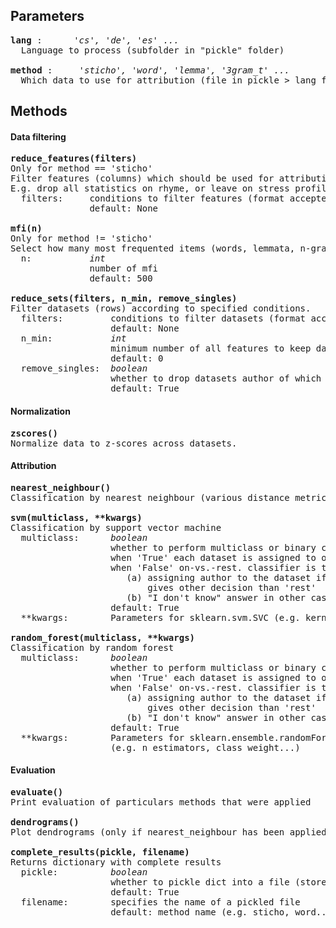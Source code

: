 

## Parameters
<pre>
<b>lang</b> :      <i>'cs', 'de', 'es' ...</i> 
  Language to process (subfolder in "pickle" folder)  

<b>method</b> :     <i>'sticho', 'word', 'lemma', '3gram_t' ...</i>
  Which data to use for attribution (file in pickle > lang folder)
</pre>
## Methods
#### Data filtering
<pre>
<b>reduce_features(filters)</b>
Only for method == 'sticho'
Filter features (columns) which should be used for attribution. 
E.g. drop all statistics on rhyme, or leave on stress profile.
  filters:     conditions to filter features (format accepted by pandas .query method)
               default: None    

<b>mfi(n)</b>
Only for method != 'sticho'
Select how many most frequented items (words, lemmata, n-grams) will be analyzed.
  n:           <i>int</i>
               number of mfi
               default: 500    

<b>reduce_sets(filters, n_min, remove_singles)</b>
Filter datasets (rows) according to specified conditions.
  filters:         conditions to filter datasets (format accepted by pandas .query method)
                   default: None
  n_min:           <i>int</i>
                   minimum number of all features to keep dataset
                   default: 0
  remove_singles:  <i>boolean</i>
                   whether to drop datasets author of which is not author of any other dataset
                   default: True
</pre>

#### Normalization
<pre>
<b>zscores()</b>
Normalize data to z-scores across datasets.
</pre>

#### Attribution
<pre>
<b>nearest_neighbour()</b>
Classification by nearest neighbour (various distance metrics)

<b>svm(multiclass, **kwargs)</b>
Classification by support vector machine
  multiclass:      <i>boolean</i>
                   whether to perform multiclass or binary classification
                   when 'True' each dataset is assigned to one author
                   when 'False' on-vs.-rest. classifier is trained for every author resulting in:
                      (a) assigning author to the dataset if precisely one classifier 
                          gives other decision than 'rest'
                      (b) "I don't know" answer in other cases
                   default: True
  **kwargs:        Parameters for sklearn.svm.SVC (e.g. kernel, gamma...)
  
<b>random_forest(multiclass, **kwargs)</b>  
Classification by random forest
  multiclass:      <i>boolean</i>
                   whether to perform multiclass or binary classification
                   when 'True' each dataset is assigned to one author
                   when 'False' on-vs.-rest. classifier is trained for every author resulting in:
                      (a) assigning author to the dataset if precisely one classifier 
                          gives other decision than 'rest'
                      (b) "I don't know" answer in other cases
                   default: True
  **kwargs:        Parameters for sklearn.ensemble.randomForestClassifier 
                   (e.g. n_estimators, class_weight...)
</pre>

#### Evaluation
<pre>
<b>evaluate()</b>
Print evaluation of particulars methods that were applied

<b>dendrograms()</b>
Plot dendrograms (only if nearest_neighbour has been applied)

<b>complete_results(pickle, filename)</b>
Returns dictionary with complete results
  pickle:          <i>boolean</i>
                   whether to pickle dict into a file (stored in 'pickle' folder)
                   default: True
  filename:        specifies the name of a pickled file
                   default: method name (e.g. sticho, word...)
